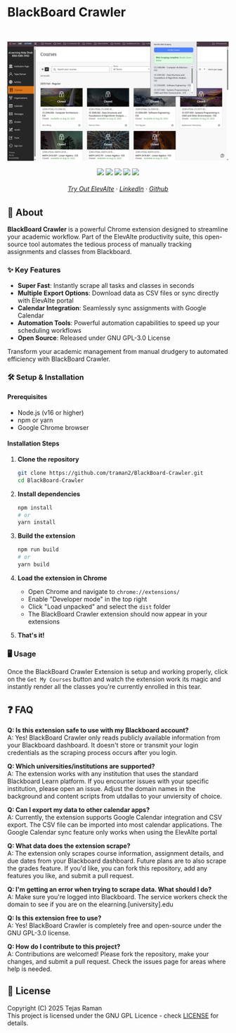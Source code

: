 # BlackBoard Crawler
  
<br>

<p align="center">
 <img src="READMELanding.png"/>
</p>

<p align="center">
  <img src="https://img.shields.io/badge/GPL--3.0-red?style=for-the-badge"/>
  <img src="https://img.shields.io/badge/Google_chrome-4285F4?style=for-the-badge&logo=Google-chrome&logoColor=white"/>
  <img src="https://img.shields.io/badge/JavaScript-323330?style=for-the-badge&logo=javascript&logoColor=F7DF1E"/>
  <img src="https://img.shields.io/badge/React-20232A?style=for-the-badge&logo=react&logoColor=61DAFB"/>
  <img src="https://img.shields.io/badge/Tailwind_CSS-38B2AC?style=for-the-badge&logo=tailwind-css&logoColor=white"/>
</p>

<h6 align="center">
    <a href="https://elevaiteworkspace.com">Try Out ElevAIte</a>
    ·
    <a href="https://www.linkedin.com/in/tejas-raman-1a892b255/">LinkedIn</a>
    ·
    <a href="https://github.com/traman2/">Github</a>
</h6>

## 🚀 About

**BlackBoard Crawler** is a powerful Chrome extension designed to streamline your academic workflow. Part of the ElevAIte productivity suite, this open-source tool automates the tedious process of manually tracking assignments and classes from Blackboard.

### ✨ Key Features

- **Super Fast**: Instantly scrape all tasks and classes in seconds
- **Multiple Export Options**: Download data as CSV files or sync directly with ElevAIte portal
- **Calendar Integration**: Seamlessly sync assignments with Google Calendar
- **Automation Tools**: Powerful automation capabilities to speed up your scheduling workflows
- **Open Source**: Released under GNU GPL-3.0 License

Transform your academic management from manual drudgery to automated efficiency with BlackBoard Crawler. 

### 🛠️ Setup & Installation

#### Prerequisites
- Node.js (v16 or higher)
- npm or yarn
- Google Chrome browser

#### Installation Steps

1. **Clone the repository**
   ```bash
   git clone https://github.com/traman2/BlackBoard-Crawler.git
   cd BlackBoard-Crawler
   ```

2. **Install dependencies**
   ```bash
   npm install
   # or
   yarn install
   ```

3. **Build the extension**
   ```bash
   npm run build
   # or
   yarn build
   ```

4. **Load the extension in Chrome**
   - Open Chrome and navigate to `chrome://extensions/`
   - Enable "Developer mode" in the top right
   - Click "Load unpacked" and select the `dist` folder
   - The BlackBoard Crawler extension should now appear in your extensions

5. **That's it!**

### 🖥️ Usage
Once the BlackBoard Crawler Extension is setup and working properly, click on the `Get My Courses` button and watch the extension work its magic and instantly render all the classes you're currently enrolled in this tear. 

## ❓ FAQ
**Q: Is this extension safe to use with my Blackboard account?**  
A: Yes! BlackBoard Crawler only reads publicly available information from your Blackboard dashboard. It doesn't store or transmit your login credentials as the scraping process occurs after you login.

**Q: Which universities/institutions are supported?**  
A: The extension works with any institution that uses the standard Blackboard Learn platform. If you encounter issues with your specific institution, please open an issue. Adjust the domain names in the background and content scripts from utdallas to your unviersity of choice. 

**Q: Can I export my data to other calendar apps?**  
A: Currently, the extension supports Google Calendar integration and CSV export. The CSV file can be imported into most calendar applications. The Google Calendar sync feature only works when using the ElevAIte portal

**Q: What data does the extension scrape?**  
A: The extension only scrapes course information, assignment details, and due dates from your Blackboard dashboard. Future plans are to also scrape the grades feature. If you'd like, you can fork this repository, add any features you like, and submit a pull request. 

**Q: I'm getting an error when trying to scrape data. What should I do?**  
A: Make sure you're logged into Blackboard. The service workers check the domain to see if you are on the elearning.[university].edu

**Q: Is this extension free to use?**  
A: Yes! BlackBoard Crawler is completely free and open-source under the GNU GPL-3.0 license.

**Q: How do I contribute to this project?**  
A: Contributions are welcomed! Please fork the repository, make your changes, and submit a pull request. Check the issues page for areas where help is needed.

## 📄 License
Copyright (C) 2025 Tejas Raman <br/>
This project is licensed under the GNU GPL Licence - check [LICENSE](LICENSE) for details.